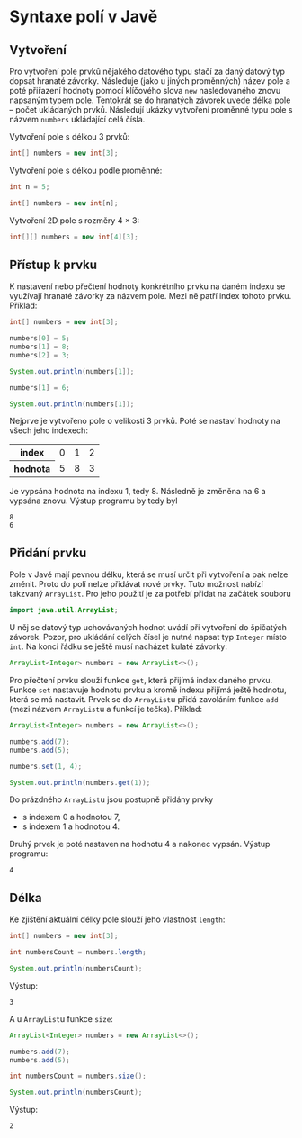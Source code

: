 # Syntaxe polí v Javě
## Vytvoření

Pro vytvoření pole prvků nějakého datového typu stačí za daný datový typ dopsat hranaté závorky. Následuje (jako u jiných proměnných) název pole a poté přiřazení hodnoty pomocí klíčového slova `new` nasledovaného znovu napsaným typem pole. Tentokrát se do hranatých závorek uvede délka pole – počet ukládaných prvků. Následují ukázky vytvoření proměnné typu pole s názvem `numbers` ukládající celá čísla.

Vytvoření pole s délkou 3 prvků:

```java
int[] numbers = new int[3];
```

Vytvoření pole s délkou podle proměnné:

```java
int n = 5;

int[] numbers = new int[n];
```

Vytvoření 2D pole s rozměry 4 × 3:

```java
int[][] numbers = new int[4][3];
```

## Přístup k prvku

K nastavení nebo přečtení hodnoty konkrétního prvku na daném indexu se využívají hranaté závorky za názvem pole. Mezi ně patří index tohoto prvku. Příklad:

```java
int[] numbers = new int[3];

numbers[0] = 5;
numbers[1] = 8;
numbers[2] = 3;

System.out.println(numbers[1]);

numbers[1] = 6;

System.out.println(numbers[1]);
```

Nejprve je vytvořeno pole o velikosti 3 prvků. Poté se nastaví hodnoty na všech jeho indexech:

<table>
<tr><th>index</th><td>0</td><td>1</td><td>2</td></tr>
<tr><th>hodnota</th><td>5</td><td>8</td><td>3</td></tr>
</table>

Je vypsána hodnota na indexu 1, tedy 8. Následně je změněna na 6 a vypsána znovu. Výstup programu by tedy byl

```
8
6
```

## Přidání prvku

Pole v Javě mají pevnou délku, která se musí určit při vytvoření a pak nelze změnit. Proto do polí nelze přidávat nové prvky. Tuto možnost nabízí takzvaný `ArrayList`. Pro jeho použití je za potřebí přidat na začátek souboru

```java
import java.util.ArrayList;
```

U něj se datový typ uchovávaných hodnot uvádí při vytvoření do špičatých závorek. Pozor, pro ukládání celých čísel je nutné napsat typ `Integer` místo `int`. Na konci řádku se ještě musí nacházet kulaté závorky:

```java
ArrayList<Integer> numbers = new ArrayList<>();
```

Pro přečtení prvku slouží funkce `get`, která přijímá index daného prvku. Funkce `set` nastavuje hodnotu prvku a kromě indexu přijímá ještě hodnotu, která se má nastavit. Prvek se do `ArrayList`u přidá zavoláním funkce `add` (mezi názvem `ArrayList`u a funkcí je tečka). Příklad:

```java
ArrayList<Integer> numbers = new ArrayList<>();

numbers.add(7);
numbers.add(5);

numbers.set(1, 4);

System.out.println(numbers.get(1));
```

Do prázdného `ArrayList`u jsou postupně přidány prvky

- s indexem 0 a hodnotou 7,
- s indexem 1 a hodnotou 4.

Druhý prvek je poté nastaven na hodnotu 4 a nakonec vypsán. Výstup programu:

```
4
```

## Délka

Ke zjištění aktuální délky pole slouží jeho vlastnost `length`:

```java
int[] numbers = new int[3];

int numbersCount = numbers.length;

System.out.println(numbersCount);
```

Výstup:

```
3
```

A u `ArrayList`u funkce `size`:

```java
ArrayList<Integer> numbers = new ArrayList<>();

numbers.add(7);
numbers.add(5);

int numbersCount = numbers.size();

System.out.println(numbersCount);
```

Výstup:

```
2
```